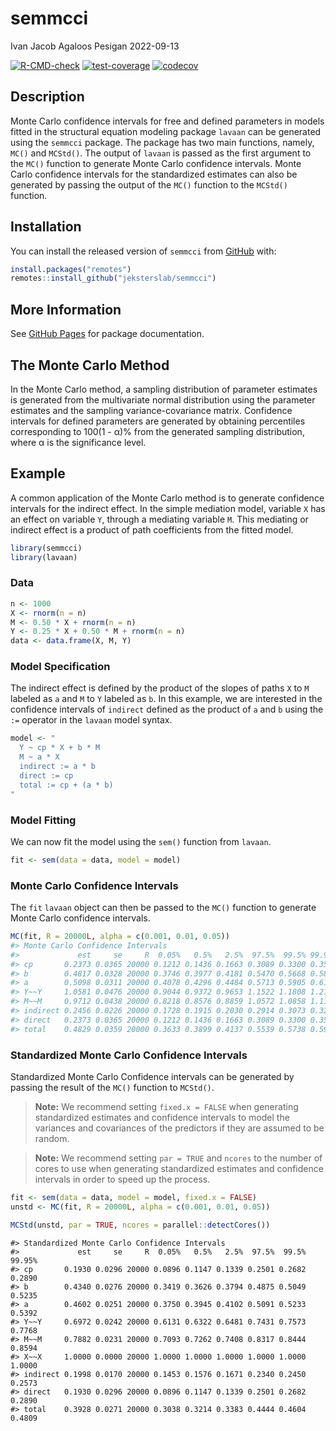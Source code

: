 semmcci
================
Ivan Jacob Agaloos Pesigan
2022-09-13

<!-- README.md is generated from README.Rmd. Please edit that file -->
<!-- badges: start -->

[![R-CMD-check](https://github.com/jeksterslab/semmcci/workflows/R-CMD-check/badge.svg)](https://github.com/jeksterslab/semmcci/actions)
[![test-coverage](https://github.com/jeksterslab/semmcci/actions/workflows/test-coverage.yaml/badge.svg)](https://github.com/jeksterslab/semmcci/actions/workflows/test-coverage.yaml)
[![codecov](https://codecov.io/gh/jeksterslab/semmcci/branch/main/graph/badge.svg?token=KVLUET3DJ6)](https://codecov.io/gh/jeksterslab/semmcci)
<!-- badges: end -->

## Description

Monte Carlo confidence intervals for free and defined parameters in
models fitted in the structural equation modeling package `lavaan` can
be generated using the `semmcci` package. The package has two main
functions, namely, `MC()` and `MCStd()`. The output of `lavaan` is
passed as the first argument to the `MC()` function to generate Monte
Carlo confidence intervals. Monte Carlo confidence intervals for the
standardized estimates can also be generated by passing the output of
the `MC()` function to the `MCStd()` function.

## Installation

You can install the released version of `semmcci` from
[GitHub](https://github.com/jeksterslab/semmcci) with:

``` r
install.packages("remotes")
remotes::install_github("jeksterslab/semmcci")
```

## More Information

See [GitHub Pages](https://jeksterslab.github.io/semmcci/index.html) for
package documentation.

## The Monte Carlo Method

In the Monte Carlo method, a sampling distribution of parameter
estimates is generated from the multivariate normal distribution using
the parameter estimates and the sampling variance-covariance matrix.
Confidence intervals for defined parameters are generated by obtaining
percentiles corresponding to 100(1 - α)% from the generated sampling
distribution, where α is the significance level.

## Example

A common application of the Monte Carlo method is to generate confidence
intervals for the indirect effect. In the simple mediation model,
variable `X` has an effect on variable `Y`, through a mediating variable
`M`. This mediating or indirect effect is a product of path coefficients
from the fitted model.

``` r
library(semmcci)
library(lavaan)
```

### Data

``` r
n <- 1000
X <- rnorm(n = n)
M <- 0.50 * X + rnorm(n = n)
Y <- 0.25 * X + 0.50 * M + rnorm(n = n)
data <- data.frame(X, M, Y)
```

### Model Specification

The indirect effect is defined by the product of the slopes of paths `X`
to `M` labeled as `a` and `M` to `Y` labeled as `b`. In this example, we
are interested in the confidence intervals of `indirect` defined as the
product of `a` and `b` using the `:=` operator in the `lavaan` model
syntax.

``` r
model <- "
  Y ~ cp * X + b * M
  M ~ a * X
  indirect := a * b
  direct := cp
  total := cp + (a * b)
"
```

### Model Fitting

We can now fit the model using the `sem()` function from `lavaan`.

``` r
fit <- sem(data = data, model = model)
```

### Monte Carlo Confidence Intervals

The `fit` `lavaan` object can then be passed to the `MC()` function to
generate Monte Carlo confidence intervals.

``` r
MC(fit, R = 20000L, alpha = c(0.001, 0.01, 0.05))
#> Monte Carlo Confidence Intervals
#>             est     se     R  0.05%   0.5%   2.5%  97.5%  99.5% 99.95%
#> cp       0.2373 0.0365 20000 0.1212 0.1436 0.1663 0.3089 0.3300 0.3515
#> b        0.4817 0.0328 20000 0.3746 0.3977 0.4181 0.5470 0.5668 0.5836
#> a        0.5098 0.0311 20000 0.4078 0.4296 0.4484 0.5713 0.5905 0.6119
#> Y~~Y     1.0581 0.0476 20000 0.9044 0.9372 0.9653 1.1522 1.1808 1.2107
#> M~~M     0.9712 0.0438 20000 0.8218 0.8576 0.8859 1.0572 1.0858 1.1174
#> indirect 0.2456 0.0226 20000 0.1728 0.1915 0.2030 0.2914 0.3073 0.3242
#> direct   0.2373 0.0365 20000 0.1212 0.1436 0.1663 0.3089 0.3300 0.3515
#> total    0.4829 0.0359 20000 0.3633 0.3899 0.4137 0.5539 0.5738 0.5997
```

### Standardized Monte Carlo Confidence Intervals

Standardized Monte Carlo Confidence intervals can be generated by
passing the result of the `MC()` function to `MCStd()`.

> **Note:** We recommend setting `fixed.x = FALSE` when generating
> standardized estimates and confidence intervals to model the variances
> and covariances of the predictors if they are assumed to be random.

> **Note:** We recommend setting `par = TRUE` and `ncores` to the number
> of cores to use when generating standardized estimates and confidence
> intervals in order to speed up the process.

``` r
fit <- sem(data = data, model = model, fixed.x = FALSE)
unstd <- MC(fit, R = 20000L, alpha = c(0.001, 0.01, 0.05))
```

``` r
MCStd(unstd, par = TRUE, ncores = parallel::detectCores())
```

    #> Standardized Monte Carlo Confidence Intervals
    #>             est     se     R  0.05%   0.5%   2.5%  97.5%  99.5% 99.95%
    #> cp       0.1930 0.0296 20000 0.0896 0.1147 0.1339 0.2501 0.2682 0.2890
    #> b        0.4340 0.0276 20000 0.3419 0.3626 0.3794 0.4875 0.5049 0.5235
    #> a        0.4602 0.0251 20000 0.3750 0.3945 0.4102 0.5091 0.5233 0.5392
    #> Y~~Y     0.6972 0.0242 20000 0.6131 0.6322 0.6481 0.7431 0.7573 0.7768
    #> M~~M     0.7882 0.0231 20000 0.7093 0.7262 0.7408 0.8317 0.8444 0.8594
    #> X~~X     1.0000 0.0000 20000 1.0000 1.0000 1.0000 1.0000 1.0000 1.0000
    #> indirect 0.1998 0.0170 20000 0.1453 0.1576 0.1671 0.2340 0.2450 0.2573
    #> direct   0.1930 0.0296 20000 0.0896 0.1147 0.1339 0.2501 0.2682 0.2890
    #> total    0.3928 0.0271 20000 0.3038 0.3214 0.3383 0.4444 0.4604 0.4809
